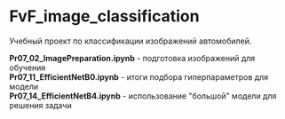 # FvF_image_classification

Учебный проект по классификации изображений автомобилей. 

**Pr07_02_ImagePreparation.ipynb** - подготовка изображений для обучения     
**Pr07_11_EfficientNetB0.ipynb** - итоги подбора гиперпараметров для модели     
**Pr07_14_EfficientNetB4.ipynb** - использование "большой" модели для решения задачи
